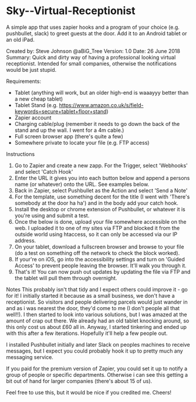 # Sky--Virtual-Receptionist
A simple app that uses zapier hooks and a program of your choice (e.g. pushbullet, slack) to greet guests at the door.  Add it to an Android tablet or an old iPad.

Created by: Steve Johnson @aBiG_Tree
Version: 1.0
Date: 26 June 2018
Summary: Quick and dirty way of having a professional looking virtual receptionist.  Intended for small companies, otherwise the notifications would be just stupid.

Requirements:
- Tablet (anything will work, but an older high-end is waaayyy better than a new cheap tablet)
- Tablet Stand (e.g. https://www.amazon.co.uk/s/field-keywords=secure+tablet+floor+stand)
- Zapier account
- Charging cable/plug (remember it needs to go down the back of the stand and up the wall.  I went for a 4m cable.)
- Full screen browser app (there's quite a few)
- Somewhere private to locate your file (e.g. FTP access)

Instructions
1. Go to Zapier and create a new zapp.  For the Trigger, select 'Webhooks' and select 'Catch Hook'
3. Enter the URL it gives you into each button below and append a persons name (or whatever) onto the URL.  See examples below.
4. Back in Zapier, select Pushbullet as the Action and select 'Send a Note'
5. For the template, use something decent for the title (I went with 'There's somebody at the door ha ha') and in the body add your catch hook.  
6. Install the desktop or chrome extension of Pushbullet, or whatever it is you're using and submit a test.
7. Once the below is done, upload your file somewhere accessible on the web.  I uploaded it to one of my sites via FTP and blocked it from the outside world using htaccess, so it can only be accessed via our IP address.
8. On your tablet, download a fullscreen browser and browse to your file (do a test on something off the network to check the block worked).
9. If your're on iOS, go into the accessibility settings and turn on 'Guided Access' to prevent people leaving the browser.  It'll walk you through it.
10. That's it!  You can now push out updates by updating the file via FTP and the tablet will pull them through overnight.

Notes
This probably isn't that tidy and I expect others could improve it - go for it!  I initially started it because as a small business, we don't have a receptionist.  So visitors and people delivering parcels would just wander in and as i was nearest the door, they'd come to me (I don't people all that well!!).  I then started to look into various solutions, but I was amazed at the amount of crap out there.  We already had an old tablet knocking around, so this only cost us about £60 all in.  Anyway, I started tinkering and ended up with this after a few iterations.  Hopefully it'll help a few people out.

I installed Pushbullet initially and later Slack on peoples machines to receive messages, but I expect you could probably hook it up to pretty much any messaging service. 

If you paid for the premium version of Zapier, you could set it up to notify a group of people or specific departments.  Otherwise i can see this getting a bit out of hand for larger companies (there's about 15 of us).

Feel free to use this, but it would be nice if you credited me.  Cheers!
